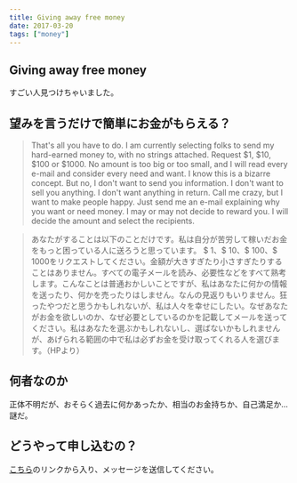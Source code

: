 ```yaml
---
title: Giving away free money
date: 2017-03-20
tags: ["money"]
---
```


## Giving away free money
すごい人見つけちゃいました。


## 望みを言うだけで簡単にお金がもらえる？

>That's all you have to do. I am currently selecting folks to send my hard-earned money to, with no strings attached. Request $1, $10, $100 or $1000. No amount is too big or too small, and I will read every e-mail and consider every need and want. I know this is a bizarre concept. But no, I don't want to send you information. I don't want to sell you anything. I don't want anything in return. Call me crazy, but I want to make people happy. Just send me an e-mail explaining why you want or need money. I may or may not decide to reward you. I will decide the amount and select the recipients. 

>あなたがすることは以下のことだけです。私は自分が苦労して稼いだお金をもっと困っている人に送ろうと思っています。 $ 1、$ 10、$ 100、$ 1000をリクエストしてください。金額が大きすぎたり小さすぎたりすることはありません。すべての電子メールを読み、必要性などをすべて熟考します。こんなことは普通おかしいことですが、私はあなたに何かの情報を送ったり、何かを売ったりはしません。なんの見返りもいりません。狂ったやつだと思うかもしれないが、私は人々を幸せにしたい。なぜあなたがお金を欲しいのか、なぜ必要としているのかを記載してメールを送ってください。私はあなたを選ぶかもしれないし、選ばないかもしれませんが、あげられる範囲の中で私は必ずお金を受け取ってくれる人を選びます。（HPより）

## 何者なのか

正体不明だが、おそらく過去に何かあったか、相当のお金持ちか、自己満足か...謎だ。

## どうやって申し込むの？

<a href="http://www.givingawayfreemoney.com/money/">こちら</a>のリンクから入り、メッセージを送信してください。  

